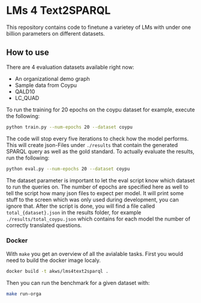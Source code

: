 # LMs 4 Text2SPARQL

This repository contains code to finetune a varietey of LMs with under one billion parameters on different datasets.

## How to use

There are 4 evaluation datasets available right now:
- An organizational demo graph
- Sample data from Coypu
- QALD10
- LC_QUAD

To run the training for 20 epochs on the coypu dataset for example, execute the following:

  ```bash
python train.py --num-epochs 20 --dataset coypu
  ```

The code will stop every five iterations to check how the model performs. This will create json-Files under `./results` that contain the generated SPARQL query as well as the gold standard. To actually evaluate the results, run the following:

  ```bash
python eval.py --num-epochs 20 --dataset coypu
  ```

The dataset parameter is important to let the eval script know which dataset to run the queries on. The number of epochs are specified here as well to tell the script how many json files to expect per model. It will print some stuff to the screen
which was only used during development, you can ignore that. After the script is done, you will find a file called `total_{dataset}.json` in the results folder, for example `./results/total_coypu.json` which contains for each model the number of
correctly translated questions.

### Docker
With `make` you get an overview of all the avialable tasks. 
First you would need to build the docker image localy. 

```bash
docker build -t akws/lms4text2sparql .
```

Then you can run the benchmark for a given dataset with:

```bash
make run-orga
```
